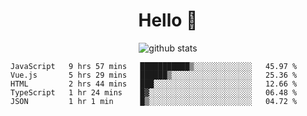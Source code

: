 <h1 align="center">Hello 👋 </h3>

<p align="center">
  <img src="https://github-readme-stats.vercel.app/api?username=syeehyn&hide=stars,prs,issues,contribs&count_private=true&hide_title=true" alt="github stats" />
</p>

<!--START_SECTION:waka-->
```text
JavaScript   9 hrs 57 mins   ███████████▒░░░░░░░░░░░░░   45.97 % 
Vue.js       5 hrs 29 mins   ██████▒░░░░░░░░░░░░░░░░░░   25.36 % 
HTML         2 hrs 44 mins   ███░░░░░░░░░░░░░░░░░░░░░░   12.66 % 
TypeScript   1 hr 24 mins    █▓░░░░░░░░░░░░░░░░░░░░░░░   06.48 % 
JSON         1 hr 1 min      █▒░░░░░░░░░░░░░░░░░░░░░░░   04.72 % 
```
<!--END_SECTION:waka-->
